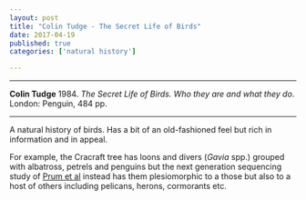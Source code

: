 ```yaml
---
layout: post
title: "Colin Tudge - The Secret Life of Birds"
date: 2017-04-19
published: true
categories: ['natural history']

---
```



***
<b>Colin Tudge</b> 1984. _The Secret Life of Birds.  Who they are and what they do_. London: Penguin, 484 pp.

***

A natural history of birds.  Has a bit of an old-fashioned feel but rich in information and in appeal. 



For example, the Cracraft tree has loons and divers (_Gavia_ spp.) grouped with albatross, petrels and penguins but the next generation sequencing study of [Prum et al](https://www.researchgate.net/publication/282651425_A_comprehensive_phylogeny_of_birds_Aves_using_targeted_next-generation_DNA_sequencing/figures) instead has them plesiomorphic to a those but also to a host of others including pelicans, herons, cormorants etc. 
